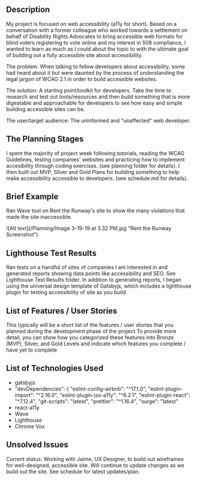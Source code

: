 ## Description
My project is focused on web accessibility (a11y for short). Based on a conversation with a former colleague who worked towards a settlement on behalf of Disability Rights Advocates to bring accessible web formats for blind voters registering to vote online and my interest in 508 compliance, I wanted to learn as much as I could about the topic to with the ultimate goal of building out a fully accessible site about accessibility. 

The problem: When talking to fellow developers about accessibility, some had heard about it but were daunted by the process of understanding the legal jargon of WCAG 2.1 in order to build accessible websites. 

The solution: A starting point/toolkit for developers. Take the time to research and test out tools/resources and then build something that is more digestable and approachable for developers to see how easy and simple building accessible sites can be. 

The user/target audience: The uninformed and "unaffected" web developer.
 
## The Planning Stages
I spent the majority of project week following tutorials, reading the WCAG Guidelines, testing companies' websites and practicing how to implement accesibility through coding exercises. (see planning folder for details). I then built out MVP, Silver and Gold Plans for building something to help make accessibility accessible to developers. (see schedule.md for details). 

## Brief Example
Ran Wave tool on Rent the Runway's site to show the many violations that made the site inaccessible. 

![Alt text](/Planning/Image 3-19-19 at 3.32 PM.jpg "Rent the Runway Screenshot")

## Lighthouse Test Results
Ran tests on a handful of sites of companies I am interested in and generated reports showing data points like accessibility and SEO. See Lighthouse Test Results folder. In addition to generating reports, I began using the universal design template of Gatsbyjs, which includes a lighthouse plugin for testing accessibility of site as you build. 

## List of Features / User Stories
This typically will be a short list of the features / user stories that you planned during the development phase of the project
To provide more detail, you can show how you categorized these features into Bronze (MVP), Silver, and Gold Levels and indicate which features you complete / have yet to complete

## List of Technologies Used

* gatsbyjs
*  "devDependencies": {
    "eslint-config-airbnb": "^17.1.0",
    "eslint-plugin-import": "^2.16.0",
    "eslint-plugin-jsx-a11y": "^6.2.1",
    "eslint-plugin-react": "^7.12.4",
    "git-scripts": "latest",
    "prettier": "^1.16.4",
    "surge": "latest"
* react-a11y
* Wave
* Lighthouse
* Chrome Vox

## Unsolved Issues 
Current status: Working with Jaime, UX Designer, to build out wireframes for well-designed, accessible site. Will continue to update changes as we build out the site. See schedule for latest updates/plan. 

